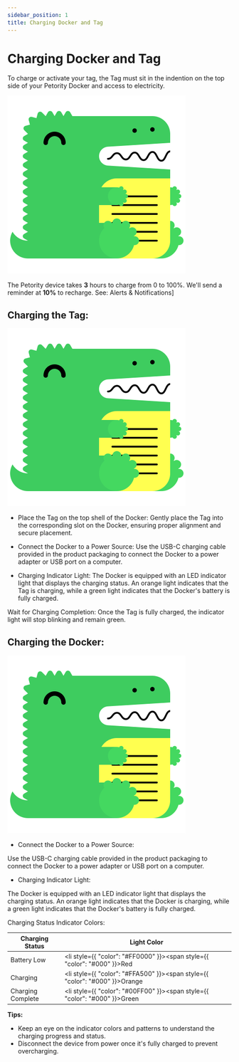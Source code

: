 ```yaml
---
sidebar_position: 1
title: Charging Docker and Tag
--- 
```


# Charging Docker and Tag
To charge or activate your tag, the Tag must sit in the indention on the top side of your Petority Docker and access to electricity.

![charge](/img/logo.svg)

The Petority device takes **3** hours to charge from 0 to 100%. We'll send a reminder at **10%** to recharge. See: Alerts & Notifications]

## Charging the Tag:

![charge](/img/logo.svg)

+ Place the Tag on the top shell of the Docker:
Gently place the Tag into the corresponding slot on the Docker, ensuring proper alignment and secure placement.

+ Connect the Docker to a Power Source:
Use the USB-C charging cable provided in the product packaging to connect the Docker to a power adapter or USB port on a computer.

+ Charging Indicator Light:
The Docker is equipped with an LED indicator light that displays the charging status. An orange light indicates that the Tag is charging, while a green light indicates that the Docker's battery is fully charged.

Wait for Charging Completion:
Once the Tag is fully charged, the indicator light will stop blinking and remain green.

## Charging the Docker:

![charge](/img/logo.svg)

+ Connect the Docker to a Power Source:

Use the USB-C charging cable provided in the product packaging to connect the Docker to a power adapter or USB port on a computer.

+ Charging Indicator Light:

The Docker is equipped with an LED indicator light that displays the charging status. An orange light indicates that the Docker is charging, while a green light indicates that the Docker's battery is fully charged.

Charging Status Indicator Colors:

| Charging Status      | Light Color |
| ----------- | ----------- |
| Battery Low | <li style={{ "color": "#FF0000" }}><span style={{ "color": "#000" }}>Red</span></li>       |
| Charging | <li style={{ "color": "#FFA500" }}><span style={{ "color": "#000" }}>Orange</span></li>        |
| Charging Complete | <li style={{ "color": "#00FF00" }}><span style={{ "color": "#000" }}>Green</span></li>   |

**Tips:**
+ Keep an eye on the indicator colors and patterns to understand the charging progress and status.
+ Disconnect the device from power once it's fully charged to prevent overcharging.